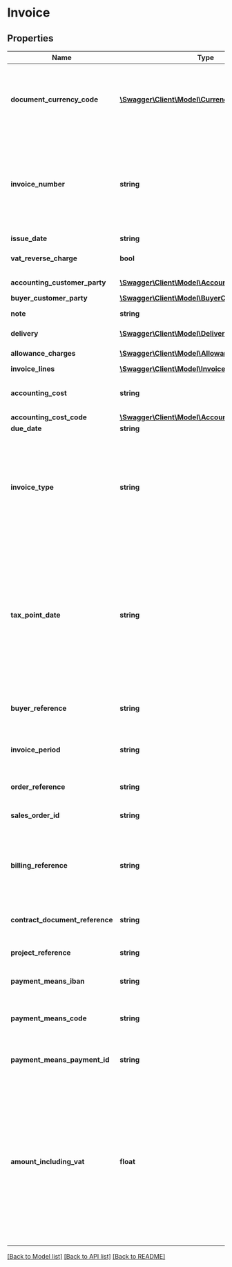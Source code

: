 # Invoice

## Properties
Name | Type | Description | Notes
------------ | ------------- | ------------- | -------------
**document_currency_code** | [**\Swagger\Client\Model\CurrencyCode**](CurrencyCode.md) | The documentCurrencyCode is the currency for the entire invoice. We currently do not support invoices in multiple currencies. If left out, will default to EUR | [optional] 
**invoice_number** | **string** | The invoice number you assigned to the invoice. The invoiceNumber should be unique for the legalEntityId and year of the issueDate. This means invoice numbers can be reused in different years, as is customary in some countries. | 
**issue_date** | **string** | Format: yyyy-mm-dd. | 
**vat_reverse_charge** | **bool** | Whether or not the invoice is reverse charged | [optional] [default to false]
**accounting_customer_party** | [**\Swagger\Client\Model\AccountingCustomerParty**](AccountingCustomerParty.md) | The party the invoice is sent to. | 
**buyer_customer_party** | [**\Swagger\Client\Model\BuyerCustomerParty**](BuyerCustomerParty.md) | The buyer party. | [optional] 
**note** | **string** | A note to add to the invoice | [optional] 
**delivery** | [**\Swagger\Client\Model\Delivery**](Delivery.md) | The delivery of the invoice. | [optional] 
**allowance_charges** | [**\Swagger\Client\Model\AllowanceCharge[]**](AllowanceCharge.md) | An array of allowance charges. | [optional] 
**invoice_lines** | [**\Swagger\Client\Model\InvoiceLine[]**](InvoiceLine.md) | An array of invoice lines. | 
**accounting_cost** | **string** | The buyer&#39;s accounting cost centre for this invoice, expressed as text. | [optional] 
**accounting_cost_code** | [**\Swagger\Client\Model\AccountingCostCode**](AccountingCostCode.md) |  | [optional] 
**due_date** | **string** | Format: yyyy-mm-dd. | [optional] 
**invoice_type** | **string** | Use 380 for a regular invoice, 381 for a credit invoice, 384 for a corrective invoice. Note that invoiceType 381 must be for a positive amount! In case of invoiceType 384, the billingReference field must contain the invoiceNumber of the invoice being corrected. | [optional] [default to '380']
**tax_point_date** | **string** | The tax date is the date on which the supply of goods or of services was made or completed or the date on which the payment on account was made insofar as that date can be determined and differs from the date of the issue of the invoice. EU 2006-112 Article 226 Point 7. Note: For the Dutch TAX authorities the tac date should be the same as the issue date. | [optional] 
**buyer_reference** | **string** | A reference provided by the buyer used for internal routing of the document. | [optional] 
**invoice_period** | **string** | The period (or specific date) to which the invoice applies. Format: yyyy-mm-dd - yyyy-mm-dd. | [optional] 
**order_reference** | **string** | A reference to an order for this invoice, assigned by the buyer. | [optional] 
**sales_order_id** | **string** | A reference to an order for this invoice, assigned by the seller. | [optional] 
**billing_reference** | **string** | A reference to a commercial invoice or corrective invoice of which the current invoice is a correction. This field is mandatory when sending invoiceType 384. | [optional] 
**contract_document_reference** | **string** | A reference to a contract or framework agreement that this invoice relates to. | [optional] 
**project_reference** | **string** | Information about the project this invoice relates to. | [optional] 
**payment_means_iban** | **string** | The IBAN the amount payable should be transferred to | [optional] 
**payment_means_code** | **string** | Leave empty. Defaults to 31 if an IBAN is provided, otherwise defaults to 1. But leave empty. | [optional] 
**payment_means_payment_id** | **string** | The payment id that you will use to match the payment against the invoice. | [optional] 
**amount_including_vat** | **float** | amountIncludingVat is important because of rounding differences. In many invoices, the sum of the line item amounts excluding VAT and the VAT amounts is not equal to first summing the line items without VAT, and then applying VAT. The difference is automatically calculated and included in the electronic invoice, so the receiving accounting package can process the electronic invoice without problems. | 

[[Back to Model list]](../README.md#documentation-for-models) [[Back to API list]](../README.md#documentation-for-api-endpoints) [[Back to README]](../README.md)


